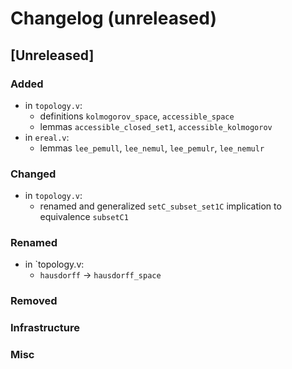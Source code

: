 # Changelog (unreleased)

## [Unreleased]

### Added

- in `topology.v`:
  + definitions `kolmogorov_space`, `accessible_space`
  + lemmas `accessible_closed_set1`, `accessible_kolmogorov`
- in `ereal.v`:
  + lemmas `lee_pemull`, `lee_nemul`, `lee_pemulr`, `lee_nemulr`

### Changed

- in `topology.v`:
  + renamed and generalized `setC_subset_set1C` implication to
    equivalence `subsetC1`

### Renamed

- in `topology.v:
  + `hausdorff` -> `hausdorff_space`

### Removed

### Infrastructure

### Misc
